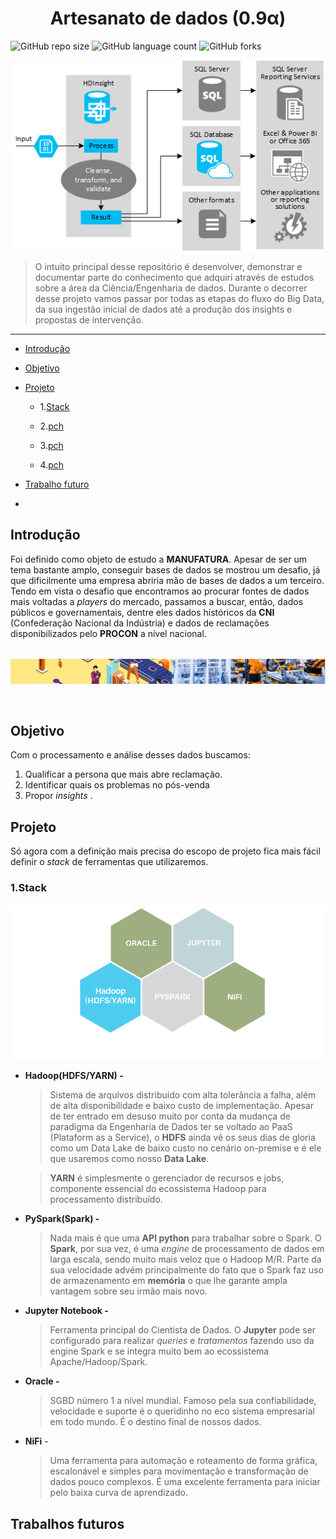 <p align="center">
    <h1 align="center"> Artesanato de dados (0.9α)</h3>
</p> 

![GitHub repo size](https://img.shields.io/github/repo-size/iuricode/README-template?style=for-the-badge)
![GitHub language count](https://img.shields.io/github/languages/count/iuricode/README-template?style=for-the-badge)
![GitHub forks](https://img.shields.io/github/forks/iuricode/README-template?style=for-the-badge)





<img src="./.img/etl_arch.png" alt="classic ETL template">

> O intuito principal desse repositório é desenvolver, demonstrar e documentar parte do conhecimento que adquiri através de estudos sobre a área da Ciência/Engenharia de dados. Durante o decorrer desse projeto vamos passar por todas as etapas do fluxo do Big Data, da sua ingestão inicial de dados até a produção dos insights e propostas de intervenção.



----





- [Introdução](#introduction)

- [Objetivo](#objective)

- [Projeto](#projeto)
  
  - 1.[Stack](#stack)
    
  -   2.[pch](#pch)
  -   3.[pch](#pch)
  -   4.[pch](#pch)

  

- [Trabalho futuro](#future_works)



-







## Introdução <a name="introduction"></a>
Foi definido como objeto de estudo a **MANUFATURA**. Apesar de ser um tema bastante amplo, conseguir bases de dados se mostrou um desafio, já que dificilmente uma empresa abriria mão de bases de dados a um terceiro. Tendo em vista o desafio que encontramos ao procurar fontes de dados mais voltadas a *players* do mercado, passamos a buscar, então, dados públicos e governamentais, dentre eles dados históricos da **CNI** (Confederação Nacional da Indústria) e dados de reclamações disponibilizados pelo **PROCON** a nível nacional.



###### 

<img src="./.img/manu_asset.png" alt="our stack of technology used">



​	



## Objetivo <a name ="objective">

Com o processamento e análise desses dados buscamos: 

1. Qualificar a persona que mais abre reclamação.
2. Identificar quais os problemas no pós-venda 
3. Propor *insights* .



## Projeto <a name ="projeto">

Só agora com a definição mais precisa do escopo de projeto fica mais fácil definir o  *stack* de ferramentas que utilizaremos.







### 		1.Stack <a name ="stack">

<img src="./.img/stack.png" alt="our stack of technology used">

  - **Hadoop(HDFS/YARN) -** 

    > Sistema de arquivos distribuído com alta tolerância a falha, além de alta disponibilidade e baixo custo de implementação. Apesar de ter entrado em desuso muito por conta da mudança de paradigma da Engenharia de Dados ter se voltado ao PaaS (Plataform as a Service), o **HDFS** ainda vê os seus dias de gloria como um Data Lake de baixo custo no cenário on-premise e é ele que usaremos como nosso **Data Lake**.

    
    
    > **YARN** é simplesmente o gerenciador de recursos e jobs, componente essencial do ecossistema Hadoop para processamento distribuído.



  - **PySpark(Spark) -**

    > Nada mais é que uma **API python** para trabalhar sobre o Spark. O **Spark**, por sua vez, é uma *engine* de processamento de dados em larga escala, sendo muito mais veloz que o Hadoop M/R. Parte da sua velocidade advém principalmente do fato que o Spark faz uso de armazenamento em **memória** o que lhe garante ampla vantagem sobre seu irmão mais novo. 
    
    
    
    

  - **Jupyter Notebook -**

    > Ferramenta principal do Cientista de Dados. O **Jupyter** pode ser configurado para realizar *queries* e *tratamentos* fazendo uso da engine Spark e se integra muito bem ao ecossistema Apache/Hadoop/Spark.





  - **Oracle -**

    > SGBD número 1 a nível mundial. Famoso pela sua confiabilidade, velocidade e suporte é o  queridinho no eco sistema empresarial em todo mundo. É o destino final de nossos dados.



  - **NiFi** -

    > Uma ferramenta para automação e roteamento de forma gráfica, escalonável e simples para movimentação e transformação de dados pouco complexos. É uma excelente ferramenta para iniciar pelo baixa curva de aprendizado.

    



## Trabalhos futuros <a name ="future_works">



















